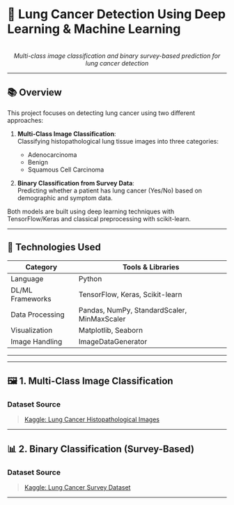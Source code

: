 # 🎯 Lung Cancer Detection Using Deep Learning & Machine Learning

<div align="center">
  <br>
  <em>Multi-class image classification and binary survey-based prediction for lung cancer detection</em>
</div>

---

## 📚 Overview

This project focuses on detecting lung cancer using two different approaches:

1. **Multi-Class Image Classification**:  
   Classifying histopathological lung tissue images into three categories:
   - Adenocarcinoma
   - Benign
   - Squamous Cell Carcinoma

2. **Binary Classification from Survey Data**:  
   Predicting whether a patient has lung cancer (Yes/No) based on demographic and symptom data.

Both models are built using deep learning techniques with TensorFlow/Keras and classical preprocessing with scikit-learn.

---

## 🔧 Technologies Used

| Category | Tools & Libraries |
|--------|-------------------|
| Language | Python |
| DL/ML Frameworks | TensorFlow, Keras, Scikit-learn |
| Data Processing | Pandas, NumPy, StandardScaler, MinMaxScaler |
| Visualization | Matplotlib, Seaborn |
| Image Handling | ImageDataGenerator |

---

---

## 🖼️ 1. Multi-Class Image Classification

### Dataset Source
> [Kaggle: Lung Cancer Histopathological Images](https://www.kaggle.com/datasets/rm1000/lung-cancer-histopathological-images)

---

## 📊 2. Binary Classification (Survey-Based)

### Dataset Source
> [Kaggle: Lung Cancer Survey Dataset](https://www.kaggle.com/datasets/mysarahmadbhat/lung-cancer)

---

